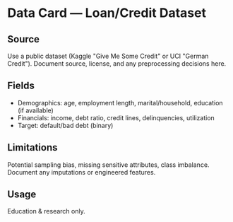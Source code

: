 # Data Card — Loan/Credit Dataset

## Source
Use a public dataset (Kaggle "Give Me Some Credit" or UCI "German Credit"). Document source, license, and any preprocessing decisions here.

## Fields
- Demographics: age, employment length, marital/household, education (if available)
- Financials: income, debt ratio, credit lines, delinquencies, utilization
- Target: default/bad debt (binary)

## Limitations
Potential sampling bias, missing sensitive attributes, class imbalance. Document any imputations or engineered features.

## Usage
Education & research only.
